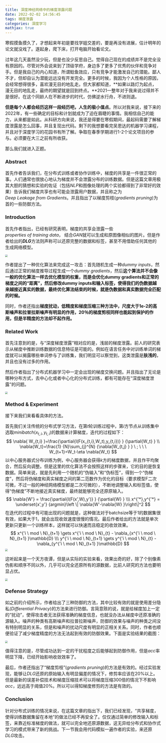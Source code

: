 ```yaml
---
title: 深度神经网络中的梯度泄露问题
date: 2022-02-02 14:56:45
tags: 梯度泄露
categories: 深度学习
mathjax: true
---
```


寒假摸鱼摸久了，才想起来年初是要找学姐交差的，要是再没有进展，估计明年的论文就没戏了。遂起身，爬下床，打开电脑开始看论文。

过年这几天虽然没少玩，但是也没少反思自己。觉得自己现在的成绩并不是完全没有原因的。尽管对外会说来到了顶级学府，身边多了更多了优秀的伙伴和竞争对手。但是我自己的内心知道，所谓鲶鱼效应，只有竞争才能激发自己的潜能。鄙人不才，但却自认为潜能远远没有开发完全。更多的时候，我因为个人性格的原因，会经常想得很多，喜欢漫无目的地乱走。但大家都知道，**如果以路灯为起点，漫无目的地乱走，最终的期望就是回到终点。**2021一整年对于我来说过得并不是很好。在这个同龄人在不断进步的时代，仿佛逆水行舟，不进则退。

**但是每个人都会经历这样一段经历吧，人生的极小值点**。所以对我来说，接下来的2022年，有一些确定的目标和计划就成为了迫在眉睫的事情。我相信自己的能力，从来都是如此。从科研方向来说，我还是得要在寒假期间，最起码需要了解梯度泄露是怎么回事，并且复现出代码。剩下的我想要看完吴恩达的机器学习课程，并且对于深度学习的花园书有所了解。争取在春季学期进行1-2个论文项目的参与。必须要在大三之前有所收获。

那么我们就进入正题。

### Abstract

首先作者告诉我们，在分布式训练或者协作训练中，梯度的共享是一件很正常的事。人们通常也很放心地认为梯度并不会泄露分布的训练数据。但是这篇文章用极其大胆的猜想和实验的佐证（包括$NLP$和图像处理的两个实验都得到了非常好的效果）告诉我们梯度共享也有可能会泄露用户数据，并且称之为$Deep \ Leakage \ from \ Gradients$。并且指出了以梯度剪枝$(gradients \ pruning)$为首的一些防御方法。

### Introduction

首先作者指出，已经有研究表明，梯度的共享会泄露一些$properties \ of \ training \ data$， 结合$GAN$就可以生成和原图像相似的图片。但是作者给出的***DLG***方法则声称可以还原完整的数据和标签，甚至不用借助任何其他的生成网络模型。

<img src="https://raw.githubusercontent.com/wenqi-wang20/img/main/img/MDpictures20220203225947.png" style="zoom:50%;" />

作者提出了一种优化算法来完成这一攻击：首先随机生成一种$dummy \ inputs$，然后通过正常的梯度推导过程生成一个$dummy \ gradients$，然后**这个算法并不会像一般的优化算法一样去优化模型的权重，而是会优化dummy gradients和正常的梯度之间的“距离”，然后修改dummy inputs和输入标签，使得我们的伪数据越来越接近真实的数据，最终优化算法结束的时候，就是伪数据和真实数据完全匹配的时候。**

同时，作者还指出**梯度扰动，低精度和梯度压缩三种方法中，尺度大于1e-2的高斯噪声和拉普拉斯噪声有明显的作用，20％的梯度剪枝同样也能起到保护的作用，但是半精度的方法却不起作用。**

### Related Work

首先注意到的是，与“深度梯度泄露”相对应的是，浅层的梯度泄露。前人的研究表示从梯度中推断训练数据的信息特征是可能的。例如在语言任务中对训练单词的梯度就可以揭露哪些单词参与了训练集，我们明显可以察觉到，这类泄露是**肤浅的**，并且也没有过多的作用。

然后作者指出了分布式机器学习中一定会出现的梯度交换问题。并且指出了无论是哪种分布方式，去中心化或者中心化的分布式训练，都有可能存在“深度梯度泄露”的问题。

<img src="https://raw.githubusercontent.com/wenqi-wang20/img/main/img/MDpictures20220203224347.png" style="zoom: 50%;" />

### Method & Experiment

接下来我们来看看具体的方法。

首先我们关注传统的分布式学习方法，在第$t$轮训练过程中，第$i$方节点从训练集中选取$minibatch(x_{t,i},y_{t,i})$的数据来计算梯度，迭代的过程如下：
$$
\nabla{ W_{t,i} }=\frac{\partial{l(F(x_{t,i},W_t),y_{t,i})} } {\partial{W_t} } \\
\nabla{W_t}=\frac{1} {N}\sum_{j}^{N} {\nabla{W_{t,j} } } \ ; \ \ \ W_{t+1}=W_t-\eta \nabla{W_t}
$$
以中心服务器式分布训练为例，中心服务器会获得$k$方的梯度数据，并且作平均聚合，然后反向调整。但是这里的优化算法不会按照这样的步骤来，它的目的是恢复数据。简单来说，就是先利用一个随机的“伪输入”和“伪标签”，得到一个“伪梯度”，然后将伪梯度和真实梯度之间的第二范数作为优化的目标（要求模型F二次可微，不过一般的神经网络模型都是二次可微的），不断地调整输入和标签值，使得“伪梯度”不断地接近真实梯度，最终就能够完全还原原输入。
$$
\nabla{W'} = \frac{\partial{l(F(x',W),y')} } {\partial{W} } \\\
x^{'*},y^{'*} = \underset{x',y'} {argmin}\left \| \nabla{W'-\nabla{W} }\right\|^2
$$
在迭代的过程中有可能出现的问题就是，这种做法对于batchsize等于1的数据集很有效，如果大于1，就会出现收敛速度很慢的情况。最后作者给出的方法就是单次更新只更新一个训练样本，这样就可以快速而且稳定的收敛效果。
$$
x^{'i \ mod \ N}_{t+1} \gets x^{'i \ mod \ N}_{t} - \nabla_{x^{'i \ mod \ N}_{t+1} }\mathbb{D} \\\
y^{'i \ mod \ N}_{t+1} \gets y^{'i \ mod \ N}_{t} - \nabla_{y^{'i \ mod \ N}_{t+1} }\mathbb{D}
$$
<img src="https://raw.githubusercontent.com/wenqi-wang20/img/main/blog/20220205152218.png" style="zoom: 50%;" />

这听起来是一个天方夜谭，但是从实际的实验来看，效果出奇的好，除了个别像素伪影和顺序不同以外，几乎可以完全还原所有的源数据，比前人研究的方法也要明显占优。

<img src="https://raw.githubusercontent.com/wenqi-wang20/img/main/blog/20220205153618.png" style="zoom:50%;" />

### Defense Strategy

如之前的介绍所示，作者给出了三种防御的方法，其中比较有效的就是使用差分隐私$(Differential \ Privacy)$的方法来进行防御。言简意赅的说，就是给梯度加上一定的“扰动”，使得攻击者无法获得准确的梯度信息，也就没办法从梯度中还原准确的源输入。噪声的种类有高斯噪声和拉普拉斯噪声，防御的效果与噪声的种类之间没有特别明显的关系，但是和噪声的扰动尺度有明显的正相关关系。同时，作者也顺便验证了减少梯度精度的方法无法起到有效的防御效果。下面是实验结果的截图：

<img src="https://raw.githubusercontent.com/wenqi-wang20/img/main/blog/20220205163716.png" style="zoom:50%;" />

值得注意的是，尽管成功达到一定的干扰程度之后能够起到防御作用，但是$acc$率明显下降，已经开始影响收敛效率了。

最后，作者还指出了“梯度剪枝”$(gradients \ pruning)$的方法是有效的。经过实验发现，能够让$DLG$还原的原始输入有明显偏差的情况下，修剪率应该在20%以上。但是最新的误差补偿技术和梯度压缩技术可以将梯度压缩300倍的情况下不影响$acc$，远远高于阈值20%。所以可以得知梯度修剪的方法是有效的。

### Conclusion

针对分布式训练的情况来说，在这篇文章的指出下，我们已经发现，“共享梯度，使得训练数据集留在本地”的做法已经不再安全了。仅仅通过简单的修改输入和标签，来靠近标准梯度的做法，就可以完全地还原源数据，这无异给分布式和协作式学习的模式带来了新的挑战。下一节我会用代码模拟一遍作者的实验，来还原$DLG$攻击。



